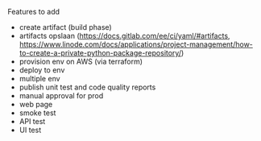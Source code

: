 Features to add

- create artifact (build phase)
- artifacts opslaan (https://docs.gitlab.com/ee/ci/yaml/#artifacts, https://www.linode.com/docs/applications/project-management/how-to-create-a-private-python-package-repository/)
- provision env on AWS (via terraform)
- deploy to env
- multiple env
- publish unit test and code quality reports
- manual approval for prod
- web page
- smoke test
- API test
- UI test